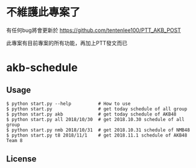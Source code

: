 # 不維護此專案了
有任何bug將會更新於 https://github.com/tentenlee100/PTT_AKB_POST

此專案有目前專案的所有功能，再加上PTT發文而已



akb-schedule
============

Usage
-----

    $ python start.py --help          # How to use
    $ python start.py                 # get today schedule of all group
    $ python start.py akb             # get today schedule of AKB48
    $ python start.py all 2018/10/30  # get 2018.10.30 schedule of all group
    $ python start.py nmb 2018/10/31  # get 2018.10.31 schedule of NMB48
    $ python start.py t8 2018/11/1    # get 2018.11.1 schedule of AKB48 Team 8

License
-------

